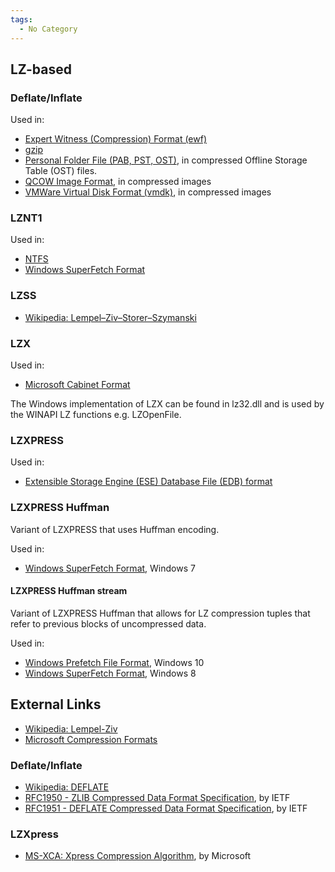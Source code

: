 ```yaml
---
tags:
  - No Category
---
```

## LZ-based

### Deflate/Inflate

Used in:

* [Expert Witness (Compression) Format (ewf)](encase_image_file_format.md)
* [gzip](gzip.md)
* [Personal Folder File (PAB, PST, OST)](personal_folder_file_(pab,_pst,_ost).md),
  in compressed Offline Storage Table (OST) files.
* [QCOW Image Format](qcow_image_format.md),
  in compressed images
* [VMWare Virtual Disk Format (vmdk)](vmware_virtual_disk_format_(vmdk).md),
  in compressed images

### LZNT1

Used in:

* [NTFS](ntfs.md)
* [Windows SuperFetch Format](windows_superfetch_format.md)

### LZSS

* [Wikipedia: Lempel–Ziv–Storer–Szymanski](https://en.wikipedia.org/wiki/Lempel%E2%80%93Ziv%E2%80%93Storer%E2%80%93Szymanski)

### LZX

Used in:

* [Microsoft Cabinet Format](https://learn.microsoft.com/en-us/previous-versions/bb417343(v=msdn.10))

The Windows implementation of LZX can be found in lz32.dll and is used
by the WINAPI LZ functions e.g. LZOpenFile.

### LZXPRESS

Used in:

* [Extensible Storage Engine (ESE) Database File (EDB) format](extensible_storage_engine_(ese)_database_file_(edb)_format.md)

### LZXPRESS Huffman

Variant of LZXPRESS that uses Huffman encoding.

Used in:

* [Windows SuperFetch Format](windows_superfetch_format.md),
  Windows 7

#### LZXPRESS Huffman stream

Variant of LZXPRESS Huffman that allows for LZ compression tuples that
refer to previous blocks of uncompressed data.

Used in:

* [Windows Prefetch File Format](windows_prefetch_file_format.md),
  Windows 10
* [Windows SuperFetch Format](windows_superfetch_format.md),
  Windows 8

## External Links

* [Wikipedia: Lempel-Ziv](https://en.wikipedia.org/wiki/Lempel-Ziv)
* [Microsoft Compression Formats](https://www.coderforlife.com/microsoft-compression-formats/)

### Deflate/Inflate

* [Wikipedia: DEFLATE](https://en.wikipedia.org/wiki/DEFLATE)
* [RFC1950 - ZLIB Compressed Data Format Specification](https://www.rfc-editor.org/rfc/rfc1950),
  by IETF
* [RFC1951 - DEFLATE Compressed Data Format Specification](https://www.rfc-editor.org/rfc/rfc1951),
  by IETF

### LZXpress

* [MS-XCA: Xpress Compression Algorithm](https://learn.microsoft.com/en-us/openspecs/windows_protocols/ms-xca/a8b7cb0a-92a6-4187-a23b-5e14273b96f8),
  by Microsoft
